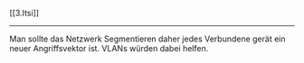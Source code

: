 [[3.Itsi]]
___
Man sollte das Netzwerk Segmentieren daher jedes Verbundene gerät ein neuer Angriffsvektor ist. VLANs würden dabei helfen.